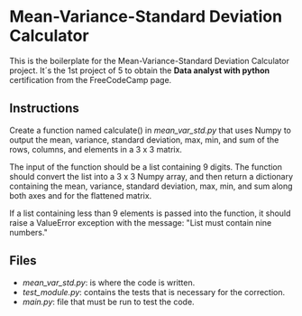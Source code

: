 # Mean-Variance-Standard Deviation Calculator

This is the boilerplate for the Mean-Variance-Standard Deviation Calculator project.
It´s the 1st project of 5 to obtain the **Data analyst with python** certification from the FreeCodeCamp page.

## Instructions

Create a function named calculate() in *mean_var_std.py* that uses Numpy to output the mean, variance, standard deviation, max, min, and sum of the rows, columns, and elements in a 3 x 3 matrix.

The input of the function should be a list containing 9 digits. The function should convert the list into a 3 x 3 Numpy array, and then return a dictionary containing the mean, variance, standard deviation, max, min, and sum along both axes and for the flattened matrix.

If a list containing less than 9 elements is passed into the function, it should raise a ValueError exception with the message: "List must contain nine numbers."


## Files

* *mean_var_std.py*: is where the code is written.
* *test_module.py*: contains the tests that is necessary for the correction.
* *main.py*: file that must be run to test the code.

